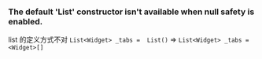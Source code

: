 ### The default 'List' constructor isn't available when null safety is enabled.
list 的定义方式不对 `List<Widget> _tabs =  List()` => `List<Widget> _tabs =  <Widget>[]`